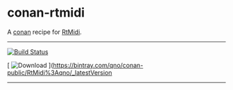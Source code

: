 # conan-rtmidi
A [conan](https://conan.io/) recipe for [RtMidi](https://github.com/thestk/rtmidi).
***
[![Build Status](https://dev.azure.com/qnohot/qnohot/_apis/build/status/qno.conan-rtmidi?branchName=master)](https://dev.azure.com/qnohot/qnohot/_build/latest?definitionId=3&branchName=master)

[ ![Download](https://api.bintray.com/packages/qno/conan-public/RtMidi%3Aqno/images/download.svg) ](https://bintray.com/qno/conan-public/RtMidi%3Aqno/_latestVersion
***
